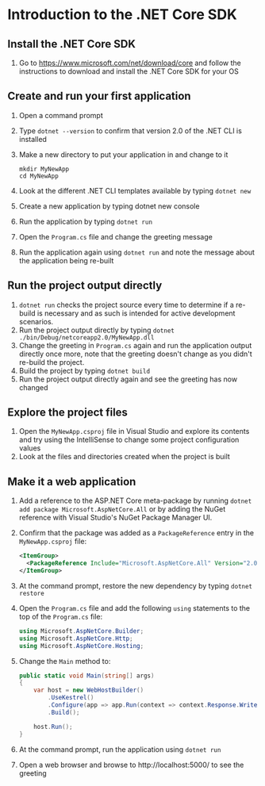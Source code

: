 # Introduction to the .NET Core SDK

## Install the .NET Core SDK
1. Go to https://www.microsoft.com/net/download/core and follow the instructions to download and install the .NET Core SDK for your OS

## Create and run your first application
1. Open a command prompt
1. Type `dotnet --version` to confirm that version 2.0 of the .NET CLI is installed
1. Make a new directory to put your application in and change to it

   ```
   mkdir MyNewApp
   cd MyNewApp
   ```
1. Look at the different .NET CLI templates available by typing `dotnet new`
1. Create a new application by typing dotnet new console
1. Run the application by typing `dotnet run`
1. Open the `Program.cs` file and change the greeting message
1. Run the application again using `dotnet run` and note the message about the application being re-built

## Run the project output directly
1. `dotnet run` checks the project source every time to determine if a re-build is necessary and as such is intended for active development scenarios.
1. Run the project output directly by typing `dotnet ./bin/Debug/netcoreapp2.0/MyNewApp.dll`
1. Change the greeting in `Program.cs` again and run the application output directly once more, note that the greeting doesn't change as you didn't re-build the project.
1. Build the project by typing `dotnet build`
1. Run the project output directly again and see the greeting has now changed

## Explore the project files
1. Open the `MyNewApp.csproj` file in Visual Studio and explore its contents and try using the IntelliSense to change some project configuration values
1. Look at the files and directories created when the project is built

## Make it a web application
1. Add a reference to the ASP.NET Core meta-package by running `dotnet add package Microsoft.AspNetCore.All` or by adding the NuGet
reference with Visual Studio's NuGet Package Manager UI.
1. Confirm that the package was added as a `PackageReference` entry in the `MyNewApp.csproj` file:
   
   ``` xml
   <ItemGroup>
     <PackageReference Include="Microsoft.AspNetCore.All" Version="2.0.0" />
   </ItemGroup>
   ```

1. At the command prompt, restore the new dependency by typing `dotnet restore`
1. Open the `Program.cs` file and add the following `using` statements to the top of the `Program.cs` file:

   ``` c#
   using Microsoft.AspNetCore.Builder;
   using Microsoft.AspNetCore.Http;
   using Microsoft.AspNetCore.Hosting;
   ```
1. Change the `Main` method to:

   ``` c#
   public static void Main(string[] args)
   {
       var host = new WebHostBuilder()
           .UseKestrel()
           .Configure(app => app.Run(context => context.Response.WriteAsync("Hello World!")))
           .Build();

       host.Run();
   }
   ```
1. At the command prompt, run the application using `dotnet run`
1. Open a web browser and browse to http://localhost:5000/ to see the greeting
